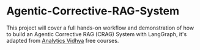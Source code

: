 # Agentic-Corrective-RAG-System
This project will cover a full hands-on workflow and demonstration of how to build an Agentic Corrective RAG (CRAG) System with LangGraph, it's adapted from [Analytics Vidhya](https://courses.analyticsvidhya.com/courses/take/building-an-agentic-corrective-rag-system-in-langgraph/lessons/61962780-building-an-agentic-corrective-rag-system) free courses.
